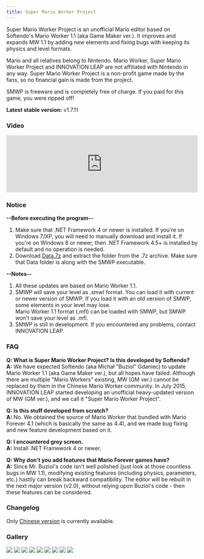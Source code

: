 ```yaml
---
title: Super Mario Worker Project
---
```


Super Mario Worker Project is an unofficial Mario editor based on Softendo's Mario Worker 1.1 (aka Game Maker ver.). It improves and expands MW 1.1 by adding new elements and fixing bugs with keeping its physics and level formats.

Mario and all relatives belong to Nintendo. Mario Worker, Super Mario Worker Project and INNOVATION LEAP are not affiliated with Nintendo in any way. Super Mario Worker Project is a non-profit game made by the fans, so no financial gain is made from the project.

SMWP is freeware and is completely free of charge. If you paid for this game, you were ripped off!

**Latest stable version:** v1.7.11

### Video

<iframe style="width: 100%;" src="https://www.youtube.com/embed/kvPpxhS2mKg" frameborder="0" allow="accelerometer; autoplay; encrypted-media; gyroscope; picture-in-picture" allowfullscreen></iframe>

### Notice

**--Before executing the program--**

1. Make sure that .NET Framework 4 or newer is installed. If you're on Windows 7/XP, you will need to manually download and install it. If you're on Windows 8 or newer, then .NET Framework 4.5+ is installed by default and no operation is needed.
2. Download [Data.7z](https://file.marioforever.net/smwp/Data.7z) and extract the folder from the .7z archive. Make sure that Data folder is along with the SMWP executable.

**--Notes--**

1. All these updates are based on Mario Worker 1.1.
2. SMWP will save your level as .smwl format. You can load it with current or newer version of SMWP. If you load it with an old version of SMWP, some elements in your level may lose.  
   Mario Worker 1.1 format (.mfl) can be loaded with SMWP, but SMWP won't save your level as .mfl.
3. SMWP is still in development. If you encountered any problems, contact INNOVATION LEAP.

### FAQ

**Q: What is Super Mario Worker Project? Is this developed by Softendo?**  
**A:** We have expected Softendo (aka Michał "Buziol" Gdaniec) to update Mario Worker 1.1 (aka Game Maker ver.), but all hopes have failed. Although there are multiple "Mario Workers" existing, MW (GM ver.) cannot be replaced by them in the Chinese Mario Worker community. In July 2015, INNOVATION LEAP started developing an unofficial heavy-updated version of MW (GM ver.), and we call it "Super Mario Worker Project".

**Q: Is this stuff developed from scratch?**  
**A:** No. We obtained the source of Mario Worker that bundled with Mario Forever 4.1 (which is basically the same as 4.4), and we made bug fixing and new feature development based on it.

**Q: I encountered grey screen.**  
**A:** Install .NET Framework 4 or newer.

**Q: Why don't you add features that Mario Forever games have?**  
**A:** Since Mr. Buziol's code isn't well polished (just look at those countless bugs in MW 1.1), modifying existing features (including physics, parameters, etc.) hastily can break backward compatibility. The editor will be rebuilt in the next major version (v2.0), without relying upon Buziol's code - then these features can be considered.

### Changelog

Only [Chinese version](https://smwp.marioforever.net/downloads/#%E6%9B%B4%E6%96%B0%E6%97%A5%E5%BF%97) is currently available.

### Gallery

<div class="image-gallery">
   <img src="/images/smwp-title.webp" />
   <img src="/images/smwp-editor.webp" />
   <img src="/images/smwp-blocks.webp" />
   <img src="/images/smwp-musicselector.webp" />
   <img src="/images/smwp-additional.webp" />
   <img src="/images/smwp-decade.webp" />
   <img src="/images/smwp-nightsand.webp" />
   <img src="/images/smwp-classicepic.webp" />
   <img src="/images/smwp-muitfaceted.webp" />
</div>